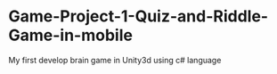 # Game-Project-1-Quiz-and-Riddle-Game-in-mobile
My first develop brain game in Unity3d using c# language 
